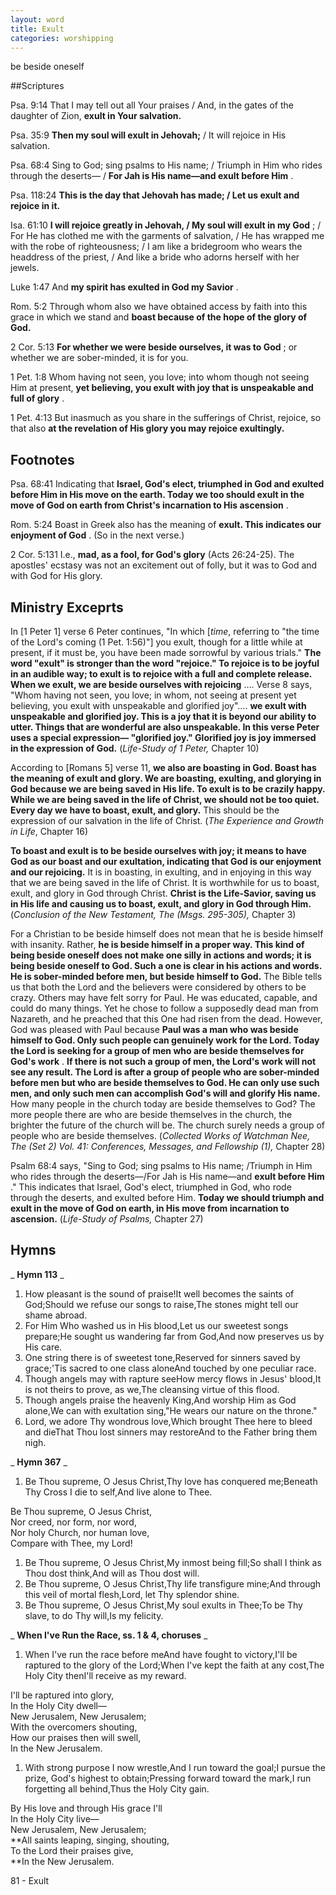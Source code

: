 ```yaml
---
layout: word
title: Exult
categories: worshipping
---
```


be beside oneself

##Scriptures

Psa. 9:14 That I may tell out all Your praises / And, in the gates of the daughter of Zion, **exult in Your salvation.**

Psa. 35:9 **Then my soul will exult in Jehovah;** / It will rejoice in His salvation.

Psa. 68:4 Sing to God; sing psalms to His name; / Triumph in Him who rides through the deserts— / **For Jah is His name—and exult before Him** .

Psa. 118:24 **This is the day that Jehovah has made; / Let us exult and rejoice in it.**

Isa. 61:10 **I will rejoice greatly in Jehovah, / My soul will exult in my God** ; / For He has clothed me with the garments of salvation, / He has wrapped me with the robe of righteousness; / I am like a bridegroom who wears the headdress of the priest, / And like a bride who adorns herself with her jewels.

Luke 1:47 And **my spirit has exulted in God my Savior** .

Rom. 5:2 Through whom also we have obtained access by faith into this grace in which we stand and **boast because of the hope of the glory of God.**

2 Cor. 5:13 **For whether we were beside ourselves, it was to God** ; or whether we are sober-minded, it is for you.

1 Pet. 1:8 Whom having not seen, you love; into whom though not seeing Him at present, **yet believing, you exult with joy that is unspeakable and full of glory** .

1 Pet. 4:13 But inasmuch as you share in the sufferings of Christ, rejoice, so that also **at the revelation of His glory you may rejoice exultingly.**

## Footnotes

Psa. 68:41 Indicating that **Israel, God's elect, triumphed in God and exulted before Him in His move on the earth. Today we too should exult in the move of God on earth from Christ's incarnation to His ascension** .

Rom. 5:24 Boast in Greek also has the meaning of **exult. This indicates our enjoyment of God** . (So in the next verse.)

2 Cor. 5:131 I.e., **mad, as a fool, for God's glory** (Acts 26:24-25). The apostles' ecstasy was not an excitement out of folly, but it was to God and with God for His glory.

## Ministry Exceprts

In [1 Peter 1] verse 6 Peter continues, "In which [_time_, referring to "the time of the Lord's coming (1 Pet. 1:56)"] you exult, though for a little while at present, if it must be, you have been made sorrowful by various trials." **The word "exult" is stronger than the word "rejoice." To rejoice is to be joyful in an audible way; to exult is to rejoice with a full and complete release. When we exult, we are beside ourselves with rejoicing** …. Verse 8 says, "Whom having not seen, you love; in whom, not seeing at present yet believing, you exult with unspeakable and glorified joy"…. **we exult with unspeakable and glorified joy. This is a joy that it is beyond our ability to utter. Things that are wonderful are also unspeakable. In this verse Peter uses a special expression— "glorified joy." Glorified joy is joy immersed in the expression of God.** (_Life-Study of 1 Peter,_ Chapter 10)

According to [Romans 5] verse 11, **we also are boasting in God. Boast has the meaning of exult and glory. We are boasting, exulting, and glorying in God because we are being saved in His life. To exult is to be crazily happy. While we are being saved in the life of Christ, we should not be too quiet. Every day we have to boast, exult, and glory.** This should be the expression of our salvation in the life of Christ. (_The Experience and Growth in Life_, Chapter 16)

**To boast and exult is to be beside ourselves with joy; it means to have God as our boast and our exultation, indicating that God is our enjoyment and our rejoicing.** It is in boasting, in exulting, and in enjoying in this way that we are being saved in the life of Christ. It is worthwhile for us to boast, exult, and glory in God through Christ. **Christ is the Life-Savior, saving us in His life and causing us to boast, exult, and glory in God through Him.** (_Conclusion of the New Testament, The (Msgs. 295-305),_ Chapter 3)

For a Christian to be beside himself does not mean that he is beside himself with insanity. Rather, **he is beside himself in a proper way. This kind of being beside oneself does not make one silly in actions and words; it is being beside oneself to God. Such a one is clear in his actions and words. He is sober-minded before men, but beside himself to God.** The Bible tells us that both the Lord and the believers were considered by others to be crazy. Others may have felt sorry for Paul. He was educated, capable, and could do many things. Yet he chose to follow a supposedly dead man from Nazareth, and he preached that this One had risen from the dead. However, God was pleased with Paul because **Paul was a man who was beside himself to God. Only such people can genuinely work for the Lord. Today the Lord is seeking for a group of men who are beside themselves for God's work** . **If there is not such a group of men, the Lord's work will not see any result. The Lord is after a group of people who are sober-minded before men but who are beside themselves to God. He can only use such men, and only such men can accomplish God's will and glorify His name.** How many people in the church today are beside themselves to God? The more people there are who are beside themselves in the church, the brighter the future of the church will be. The church surely needs a group of people who are beside themselves. (_Collected Works of Watchman Nee, The (Set 2) Vol. 41: Conferences, Messages, and Fellowship (1),_ Chapter 28)

Psalm 68:4 says, "Sing to God; sing psalms to His name; /Triumph in Him who rides through the deserts—/For Jah is His name—and **exult before Him** ." This indicates that Israel, God's elect, triumphed in God, who rode through the deserts, and exulted before Him. **Today we should triumph and exult in the move of God on earth, in His move from incarnation to ascension.** (_Life-Study of Psalms,_ Chapter 27)

## Hymns

_ **Hymn 113** _

1. How pleasant is the sound of praise!It well becomes the saints of God;Should we refuse our songs to raise,The stones might tell our shame abroad.
2. For Him Who washed us in His blood,Let us our sweetest songs prepare;He sought us wandering far from God,And now preserves us by His care.
3. One string there is of sweetest tone,Reserved for sinners saved by grace;'Tis sacred to one class aloneAnd touched by one peculiar race.
4. Though angels may with rapture seeHow mercy flows in Jesus' blood,It is not theirs to prove, as we,The cleansing virtue of this flood.
5. Though angels praise the heavenly King,And worship Him as God alone,We can with exultation sing,"He wears our nature on the throne."
6. Lord, we adore Thy wondrous love,Which brought Thee here to bleed and dieThat Thou lost sinners may restoreAnd to the Father bring them nigh.

_ **Hymn 367** _

1. Be Thou supreme, O Jesus Christ,Thy love has conquered me;Beneath Thy Cross I die to self,And live alone to Thee.

Be Thou supreme, O Jesus Christ,  
Nor creed, nor form, nor word,  
Nor holy Church, nor human love,  
Compare with Thee, my Lord!

1. Be Thou supreme, O Jesus Christ,My inmost being fill;So shall I think as Thou dost think,And will as Thou dost will.
2. Be Thou supreme, O Jesus Christ,Thy life transfigure mine;And through this veil of mortal flesh,Lord, let Thy splendor shine.
3. Be Thou supreme, O Jesus Christ,My soul exults in Thee;To be Thy slave, to do Thy will,Is my felicity.

_ **When I've Run the Race, ss. 1 & 4, choruses** _

1. When I've run the race before meAnd have fought to victory,I'll be raptured to the glory of the Lord;When I've kept the faith at any cost,The Holy City thenI'll receive as my reward.

I'll be raptured into glory,  
In the Holy City dwell—  
New Jerusalem, New Jerusalem;  
With the overcomers shouting,  
How our praises then will swell,  
In the New Jerusalem.

1. With strong purpose I now wrestle,And I run toward the goal;I pursue the prize, God's highest to obtain;Pressing forward toward the mark,I run forgetting all behind,Thus the Holy City gain.

By His love and through His grace I'll  
In the Holy City live—  
New Jerusalem, New Jerusalem;  
**All saints leaping, singing, shouting,  
To the Lord their praises give,  
**In the New Jerusalem.

81 - Exult
